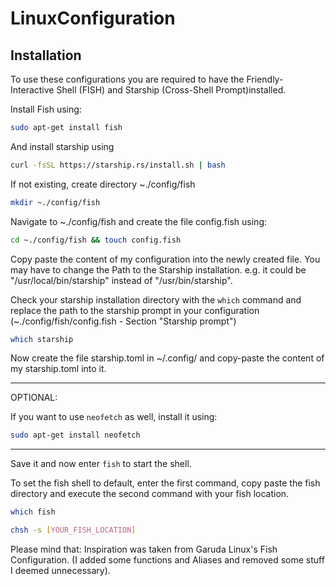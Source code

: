 # LinuxConfiguration

## Installation

To use these configurations you are required to have the Friendly-Interactive Shell (FISH) and Starship (Cross-Shell Prompt)installed.

Install Fish using:

```sh
sudo apt-get install fish
```

And install starship using 

```sh
curl -fsSL https://starship.rs/install.sh | bash
```

If not existing, create directory ~./config/fish
```sh
mkdir ~./config/fish
```

Navigate to ~./config/fish and create the file config.fish using:

```sh
cd ~./config/fish && touch config.fish
```

Copy paste the content of my configuration into the newly created file.
You may have to change the Path to the Starship installation.
e.g. it could be "/usr/local/bin/starship" instead of "/usr/bin/starship".

Check your starship installation directory with the ``which`` command and replace the path to the starship prompt in your configuration (~./config/fish/config.fish - Section "Starship prompt")

```sh
which starship
```

Now create the file starship.toml in ~/.config/ and copy-paste the content of my starship.toml into it.

------------

OPTIONAL:

If you want to use ``neofetch`` as well, install it using:

```sh
sudo apt-get install neofetch
`````

------------

Save it and now enter ``fish`` to start the shell.

To set the fish shell to default, enter the first command, copy paste the fish directory and execute the second command with your fish location.

`````sh
which fish

chsh -s [YOUR_FISH_LOCATION] 
`````

Please mind that:
Inspiration was taken from Garuda Linux's Fish Configuration. (I added some functions and Aliases and removed some stuff I deemed unnecessary).

